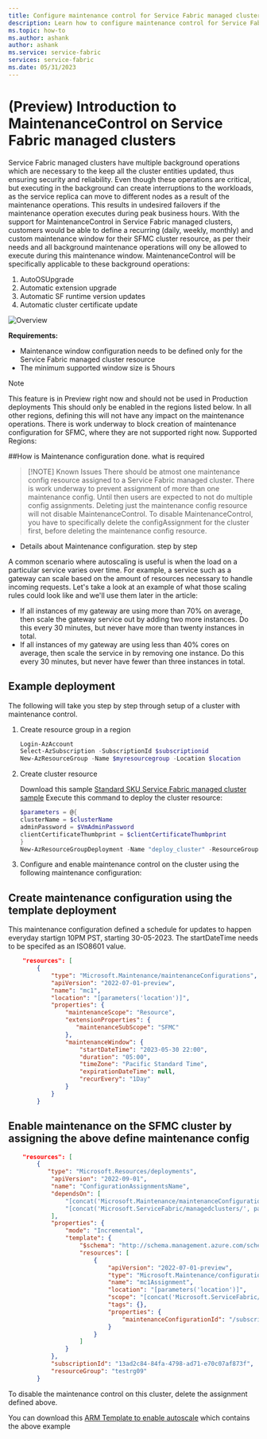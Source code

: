 ```yaml
---
title: Configure maintenance control for Service Fabric managed cluster
description: Learn how to configure maintenance control for Service Fabric managed cluster
ms.topic: how-to
ms.author: ashank
author: ashank
ms.service: service-fabric
services: service-fabric
ms.date: 05/31/2023
---
```


# (Preview) Introduction to MaintenanceControl on Service Fabric managed clusters
Service Fabric managed clusters have multiple background operations which are necessary to the keep all the cluster entities updated, thus ensuring security and reliability. Even though these operations are critical, but executing in the background can create interruptions to the workloads, as the service replica
can move to different nodes as a result of the maintenance operations. This results in undesired failovers if the maintenance operation executes during peak business hours.
With the support for MaintenanceControl in Service Fabric managed clusters, customers would be able to define a recurring (daily, weekly, monthly) and custom maintenance window for their SFMC cluster resource, as per their needs and all background maintenance operations will ony be allowed to execute during this maintenance window.
MaintenanceControl will be specifically applicable to these background operations:
1. AutoOSUpgrade
2. Automatic extension upgrade
3. Automatic SF runtime version updates
4. Automatic cluster certificate update


![Overview][overviewimage]

**Requirements:**
* Maintenance window configuration needs to be defined only for the Service Fabric managed cluster resource
* The minimum supported window size is 5hours

>[!NOTE]
> This feature is in Preview right now and should not be used in Production deployments
> This should only be enabled in the regions listed below. In all other regions, defining this will not have any impact on the maintenance operations. There is work underway to block creation of maintenance configuration for SFMC, where they are not supported right now.
> Supported Regions:

##How is Maintenance configuration done. what is required

>[!NOTE] Known Issues
> There should be atmost one maintenance config resource assigned to a Service Fabric managed cluster. There is work underway to prevent assignment of more than one maintenance config. Until then users are expected to not do multiple config assignments.
> Deleting just the maintenance config resource will not disable MaintenanceControl. To disable MaintenanceControl, you have to specifically delete the configAssignment for the cluster first, before deleting the maintenance config resource.

- Details about Maintenance configuration. step by step

A common scenario where autoscaling is useful is when the load on a particular service varies over time. For example, a service such as a gateway can scale based on the amount of resources necessary to handle incoming requests. Let's take a look at an example of what those scaling rules could look like and we'll use them later in the article:
* If all instances of my gateway are using more than 70% on average, then scale the gateway service out by adding two more instances. Do this every 30 minutes, but never have more than twenty instances in total.
* If all instances of my gateway are using less than 40% cores on average, then scale the service in by removing one instance. Do this every 30 minutes, but never have fewer than three instances in total.

## Example deployment

The following will take you step by step through setup of a cluster with maintenance control.

1) Create resource group in a region

   ```powershell
   Login-AzAccount
   Select-AzSubscription -SubscriptionId $subscriptionid
   New-AzResourceGroup -Name $myresourcegroup -Location $location
   ```

2) Create cluster resource

   Download this sample [Standard SKU Service Fabric managed cluster sample](https://github.com/Azure-Samples/service-fabric-cluster-templates/tree/master/SF-Managed-Standard-SKU-2-NT-Autoscale/azuredeploy.json)
   Execute this command to deploy the cluster resource:

   ```powershell
   $parameters = @{
   clusterName = $clusterName
   adminPassword = $VmAdminPassword
   clientCertificateThumbprint = $clientCertificateThumbprint
   }
   New-AzResourceGroupDeployment -Name "deploy_cluster" -ResourceGroupName $resourceGroupName -TemplateFile .\azuredeploy.json -TemplateParameterObject $parameters -Verbose
   ```

3) Configure and enable maintenance control on the cluster using the following maintenance configuration:

## Create maintenance configuration using the template deployment

This maintenance configuration defined a schedule for updates to happen everyday startign 10PM PST, starting 30-05-2023.
The startDateTime needs to be specifed as an ISO8601 value.

```JSON
    "resources": [
        {
            "type": "Microsoft.Maintenance/maintenanceConfigurations",
            "apiVersion": "2022-07-01-preview",
            "name": "mc1",
            "location": "[parameters('location')]",
            "properties": {
                "maintenanceScope": "Resource",
                "extensionProperties": {
                   "maintenanceSubScope": "SFMC"
                },
                "maintenanceWindow": {
                    "startDateTime": "2023-05-30 22:00",
                    "duration": "05:00",
                    "timeZone": "Pacific Standard Time",
                    "expirationDateTime": null,
                    "recurEvery": "1Day"
                }
            }
        }
```

## Enable maintenance on the SFMC cluster by assigning the above define maintenance config

```JSON
    "resources": [
        { 
           "type": "Microsoft.Resources/deployments",
            "apiVersion": "2022-09-01",
            "name": "ConfigurationAssignmentsName",
            "dependsOn": [
                "[concat('Microsoft.Maintenance/maintenanceConfigurations/', 'mc1')]",
                "[concat('Microsoft.ServiceFabric/managedclusters/', parameters('clusterName'))]"
            ],
            "properties": {
                "mode": "Incremental",
                "template": {
                    "$schema": "http://schema.management.azure.com/schemas/2019-04-01/deploymentTemplate.json#",
                    "resources": [
                        {
                            "apiVersion": "2022-07-01-preview",
                            "type": "Microsoft.Maintenance/configurationAssignments",
                            "name": "mc1Assignment",
                            "location": "[parameters('location')]",
                            "scope": "[concat('Microsoft.ServiceFabric/managedclusters/', parameters('clusterName'))]",
                            "tags": {},
                            "properties": {
                                "maintenanceConfigurationId": "/subscriptions/13ad2c84-84fa-4798-ad71-e70c07af873f/resourcegroups/testrg09/providers/microsoft.maintenance/maintenanceconfigurations/mc1"
                            }
                        }
                    ]
                }
            },
            "subscriptionId": "13ad2c84-84fa-4798-ad71-e70c07af873f",
            "resourceGroup": "testrg09"
        }
```

To disable the maintenance control on this cluster, delete the assignment defined above.

You can download this [ARM Template to enable autoscale](https://github.com/Azure-Samples/service-fabric-cluster-templates/tree/master/SF-Managed-Standard-SKU-2-NT-Autoscale/sfmc-deploy-autoscale.json) which contains the above example

[overviewimage]: ./media/maintenance-control-sfmc/overview.png

